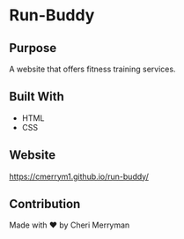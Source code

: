 # Run-Buddy

## Purpose
A website that offers fitness training services.

## Built With
* HTML
* CSS

## Website
https://cmerrym1.github.io/run-buddy/

## Contribution
Made with ❤️ by Cheri Merryman
